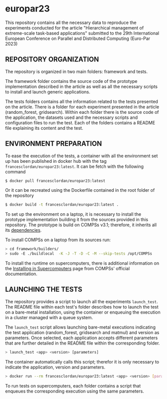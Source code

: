 # europar23

This repository contains all the necessary data to reproduce the experiments conducted for the article "Hierarchical management of extreme-scale task-based applications" submitted to the 29th International European Conference on Parallel and Distributed Computing (Euro-Par 2023)

## REPOSITORY ORGANIZATION
The repository is organized in two main folders: framework and tests. 

The framework folder contains the source code of the prototype implementation described in the article as well as all the necessary scripts to install and launch generic applications.

The tests folders contains all the information related to the tests presented on the article. There is a folder for each experiment presented in the article (random_forest, gridsearch). Within each folder there is the source code of the application, the datasets used and the necessary scripts and configuration files to run the test. Each of the folders contains a README file explaining its content and the test.


## ENVIRONMENT PREPARATION
To ease the execution of the tests, a container with all the environment set up has been published in docker hub with the tag `francesclordan/europar23:latest`. It can be fetch with the following command
```bash
$ docker pull francesclordan/europar23:latest
```
Or it can be recreated using the Dockerfile contained in the root folder of the repository
```bash
$ docker build -t francesclordan/europar23:latest .
```
To set up the environment on a laptop, it is necessary to install the prototype implementation building it from the sources provided in this repository. The prototype is build on COMPSs v3.1; therefore, it inherits all its [dependencies](https://compss-doc.readthedocs.io/en/3.1/Sections/01_Installation/01_Dependencies.html).

To install COMPSs on a laptop from its sources run:
```bash
> cd framework/builders/
> sudo -E ./buildlocal  -K -J -T -D -C -M --skip-tests /opt/COMPSs
```

To install the runtime on supercomputers, there is additional information on the [Installing in Supercomputers](https://compss-doc.readthedocs.io/en/3.1/Sections/01_Installation/04_Supercomputers.html#) page from COMPSs' official documentation.

## LAUNCHING THE TESTS
The repository provides a script to launch all the experiments `launch_test`. The README file within each test's folder describes how to launch the test on a bare-metal installation, using the container or enqueuing the execution in a cluster managed with a queue system.

The `launch_test` script allows launching bare-metal executions indicating the test application (random_forest, gridsearch and matmul) and version as parameters. Once selected, each application accepts different parameters that are further detailed in the README file within the corresponding folder.
```bash
> launch_test <app> <version> [parameters]
```

The container automatically calls this script; therefor it is only necessary to indicate the application, version and parameters.
```bash
> docker run --rm francesclordan/europar23:latest <app> <version> [parameters]
```

To run tests on supercomputers, each folder contains a script that enqueues the corresponding execution using the same parameters.
